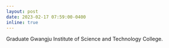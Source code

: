 ```yaml
---
layout: post
date: 2023-02-17 07:59:00-0400
inline: true
---
```


Graduate Gwangju Institute of Science and Technology College.
